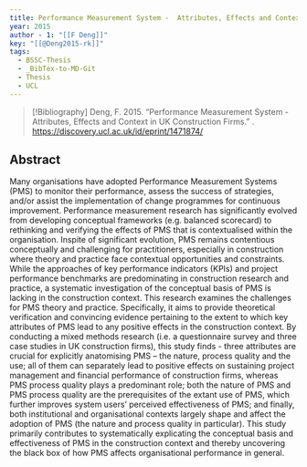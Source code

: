 ```yaml
---
title: Performance Measurement System -  Attributes, Effects and Context in UK Construction Firms
year: 2015
author - 1: "[[F Deng]]"
key: "[[@Deng2015-rk]]"
tags:
  - BSSC-Thesis
  - _BibTex-to-MD-Git
  - Thesis
  - UCL
---
```


> [!Bibliography]
> Deng, F. 2015. “Performance Measurement System -  Attributes, Effects and Context in UK Construction Firms.” . https://discovery.ucl.ac.uk/id/eprint/1471874/

## Abstract
Many organisations have adopted Performance Measurement Systems (PMS) to monitor their performance, assess the success of strategies, and/or assist the implementation of change programmes for continuous improvement. Performance measurement research has significantly evolved from developing conceptual frameworks (e.g. balanced scorecard) to rethinking and verifying the effects of PMS that is contextualised within the organisation. Inspite of significant evolution, PMS remains contentious conceptually and challenging for practitioners, especially in construction where theory and practice face contextual opportunities and constraints. While the approaches of key performance indicators (KPIs) and project performance benchmarks are predominating in construction research and practice, a systematic investigation of the conceptual basis of PMS is lacking in the construction context. This research examines the challenges for PMS theory and practice. Specifically, it aims to provide theoretical verification and convincing evidence pertaining to the extent to which key attributes of PMS lead to any positive effects in the construction context. By conducting a mixed methods research (i.e. a questionnaire survey and three case studies in UK construction firms), this study finds -  three attributes are crucial for explicitly anatomising PMS – the nature, process quality and the use; all of them can separately lead to positive effects on sustaining project management and financial performance of construction firms, whereas PMS process quality plays a predominant role; both the nature of PMS and PMS process quality are the prerequisites of the extant use of PMS, which further improves system users’ perceived effectiveness of PMS; and finally, both institutional and organisational contexts largely shape and affect the adoption of PMS (the nature and process quality in particular). This study primarily contributes to systematically explicating the conceptual basis and effectiveness of PMS in the construction context and thereby uncovering the black box of how PMS affects organisational performance in general.